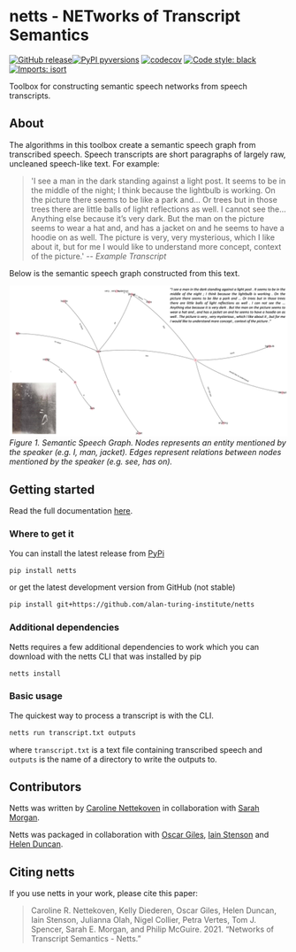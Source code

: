 # netts - NETworks of Transcript Semantics

[![GitHub release](https://img.shields.io/github/release/alan-turing-institute/netts.svg)](https://GitHub.com/alan-turing-institute/netts/releases/)[![PyPI pyversions](https://img.shields.io/pypi/pyversions/netts.svg)](https://pypi.python.org/pypi/netts/)
[![codecov](https://codecov.io/gh/alan-turing-institute/netts/branch/main/graph/badge.svg?token=58uMq5hbNt)](https://codecov.io/gh/alan-turing-institute/netts)
[![Code style: black](https://img.shields.io/badge/code%20style-black-000000.svg)](https://github.com/psf/black)
[![Imports: isort](https://img.shields.io/badge/%20imports-isort-%231674b1?style=flat&labelColor=ef8336)](https://pycqa.github.io/isort/)

Toolbox for constructing semantic speech networks from speech transcripts.

## About

The algorithms in this toolbox create a semantic speech graph from transcribed speech. Speech transcripts are short paragraphs of largely raw, uncleaned speech-like text. For example:

> 'I see a man in the dark standing against a light post. It seems to be in the middle of the night; I think because the lightbulb is working. On the picture there seems to be like a park and... Or trees but in those trees there are little balls of light reflections as well. I cannot see the… Anything else because it’s very dark. But the man on the picture seems to wear a hat and, and has a jacket on and he seems to have a hoodie on as well. The picture is very, very mysterious, which I like about it, but for me I would like to understand more concept, context of the picture.'
> -- <cite>Example Transcript</cite>

Below is the semantic speech graph constructed from this text.

![Semantic speech graph example](docs/docs/img/ExampleGraph_alternative_text_pic_2.png)
*Figure 1. Semantic Speech Graph. Nodes represents an entity mentioned by the speaker (e.g. I, man, jacket). Edges represent relations between nodes mentioned by the speaker (e.g. see, has on).*

## Getting started

Read the full documentation [here](alan-turing-institute.github.io/netts/).

### Where to get it

You can install the latest release from [PyPi](https://pypi.org/project/netts/)

```bash
pip install netts
```

or get the latest development version from GitHub (not stable)

```bash
pip install git+https://github.com/alan-turing-institute/netts
```

### Additional dependencies

Netts requires a few additional dependencies to work which you can download with the netts CLI that was installed by pip

```bash
netts install
```

### Basic usage

The quickest way to process a transcript is with the CLI.

```bash
netts run transcript.txt outputs
```

where `transcript.txt` is a text file containing transcribed speech and `outputs` is the name of a directory to write the outputs to.

## Contributors

Netts was written by [Caroline Nettekoven](https://www.caroline-nettekoven.com) in collaboration with [Sarah Morgan](https://semorgan.org).

Netts was packaged in collaboration with [Oscar Giles](https://www.turing.ac.uk/people/researchers/oscar-giles), [Iain Stenson](https://www.turing.ac.uk/research/research-engineering/meet-the-team) and [Helen Duncan](https://www.turing.ac.uk/people/research-engineering/helen-duncan).

## Citing netts

If you use netts in your work, please cite this paper:
> Caroline R. Nettekoven, Kelly Diederen, Oscar Giles, Helen Duncan, Iain Stenson, Julianna Olah, Nigel Collier, Petra Vertes, Tom J. Spencer, Sarah E. Morgan, and Philip McGuire. 2021. “Networks of Transcript Semantics - Netts.”

